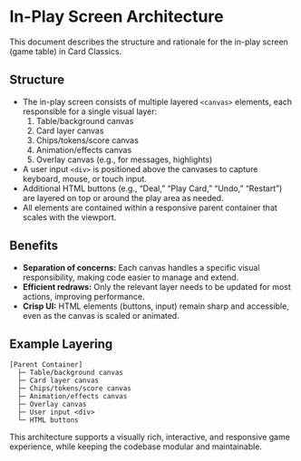 # In-Play Screen Architecture

This document describes the structure and rationale for the in-play screen (game table) in Card Classics.

## Structure
- The in-play screen consists of multiple layered `<canvas>` elements, each responsible for a single visual layer:
  1. Table/background canvas
  2. Card layer canvas
  3. Chips/tokens/score canvas
  4. Animation/effects canvas
  5. Overlay canvas (e.g., for messages, highlights)
- A user input `<div>` is positioned above the canvases to capture keyboard, mouse, or touch input.
- Additional HTML buttons (e.g., “Deal,” “Play Card,” “Undo,” “Restart”) are layered on top or around the play area as needed.
- All elements are contained within a responsive parent container that scales with the viewport.

## Benefits
- **Separation of concerns:** Each canvas handles a specific visual responsibility, making code easier to manage and extend.
- **Efficient redraws:** Only the relevant layer needs to be updated for most actions, improving performance.
- **Crisp UI:** HTML elements (buttons, input) remain sharp and accessible, even as the canvas is scaled or animated.

## Example Layering
```
[Parent Container]
  ├─ Table/background canvas
  ├─ Card layer canvas
  ├─ Chips/tokens/score canvas
  ├─ Animation/effects canvas
  ├─ Overlay canvas
  ├─ User input <div>
  └─ HTML buttons
```

This architecture supports a visually rich, interactive, and responsive game experience, while keeping the codebase modular and maintainable.
